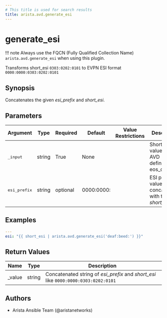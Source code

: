 ```yaml
---
# This title is used for search results
title: arista.avd.generate_esi
---
```

<!--
  ~ Copyright (c) 2023-2024 Arista Networks, Inc.
  ~ Use of this source code is governed by the Apache License 2.0
  ~ that can be found in the LICENSE file.
  -->

# generate_esi

!!! note
    Always use the FQCN (Fully Qualified Collection Name) `arista.avd.generate_esi` when using this plugin.

Transforms short\_esi <code>0303\:0202\:0101</code> to EVPN ESI format <code>0000\:0000\:0303\:0202\:0101</code>

## Synopsis

Concatenates the given <em>esi\_prefix</em> and <em>short\_esi</em>.

## Parameters

| Argument | Type | Required | Default | Value Restrictions | Description |
| -------- | ---- | -------- | ------- | ------------------ | ----------- |
| <samp>_input</samp> | string | True | None |  | Short ESI value as per AVD definition in eos\_designs. |
| <samp>esi_prefix</samp> | string | optional | 0000:0000: |  | ESI prefix value. Will be concatenated with the <em>short\_esi</em>. |

## Examples

```yaml
---
esi: "{{ short_esi | arista.avd.generate_esi('deaf:beed:') }}"
```

## Return Values

| Name | Type | Description |
| ---- | ---- | ----------- |
| _value | string | Concatenated string of <em>esi\_prefix</em> and <em>short\_esi</em> like <code>0000\:0000\:0303\:0202\:0101</code> |

## Authors

- Arista Ansible Team (@aristanetworks)
